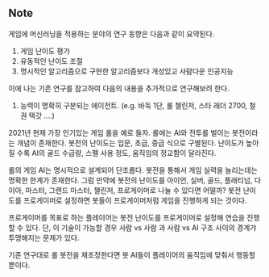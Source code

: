 Note
---
게임에 머신러닝을 적용하는 분야의 연구 동향은 다음과 같이 요약된다.
1. 게임 난이도 평가
2. 유동적인 난이도 조절
3. 명시적인 알고리즘으로 구현한 알고리즘보다 개성있고 사람다운 인공지능

이에 나는 기존 연구를 참고하여 다음의 내용을 추가적으로 연구해보려 한다.
1. 능력이 명확히 구분되는 에이전트. (e.g. 바둑 1단, 롤 첼린저, 스타 래더 2700, 철권 택갓 ....)

2021년 현재 가장 인기있는 게임 롤을 예로 들자. 롤에는 AI와 전투를 벌이는 봇전이라는 개념이 존재한다. 봇전의 난이도는 입문, 초급, 중급 식으로 구별된다. 
난이도가 높아질 수록 AI의 골드 수급량, 스펠 사용 정도, 움직임의 정교함이 달라진다.   

롤의 게임 AI는 명시적으로 설계되어 단조롭다. 봇전을 통해서 게임 실력을 늘리는데는 명확한 한계가 존재한다. 그럼 만약에 봇전의 난이도를 아이언, 실버, 골드, 플래티넘, 다이아, 마스터,
그랜드 마스터, 챌린저, 프로게이머로 나눌 수 있다면 어떨까? 봇전 난이도를 프로게이머로 설정하면 봇들이 프로게이머처럼 게임을 진행하게 되는 것이다. 

프로게이머를 목표로 하는 플레이어는 봇전 난이도를 프로게이머로 설정해 연습을 진행할 수 있다. 단, 이 기술이 가능할 경우 사람 vs 사람 과 사람 vs AI 구조 사이의 경계갸 투명해지는 문제가 있다.

기존 연구대로 롤 봇전을 재조정한다면 봇 AI들이 플레이어의 움직임에 맞춰서 행동할 뿐이다.
